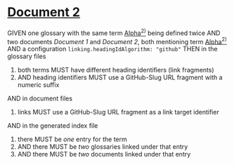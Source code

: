 # [Document 2](#document-2)

GIVEN one glossary with the same term [Alpha][1][<sup>2)</sup>][2] being defined twice
AND two documents *Document 1* and *Document 2*, both mentioning term [Alpha][1][<sup>2)</sup>][2]
AND a configuration `linking.headingIdAlgorithm: "github"`
THEN in the glossary files

1.  both terms MUST have different heading identifiers (link fragments)
2.  AND heading identifiers MUST use a GitHub-Slug URL fragment with a numeric suffix

AND in document files

1.  links MUST use a GitHub-Slug URL fragment as a link target identifier

AND in the generated index file

1.  there MUST be *one* entry for the term
2.  AND there MUST be *two* glossaries linked under that entry
3.  AND there MUST be *two* documents linked under that entry

[1]: ./glossary.md#alpha "First definition."

[2]: ./glossary.md#alpha-1 "Second definition."
